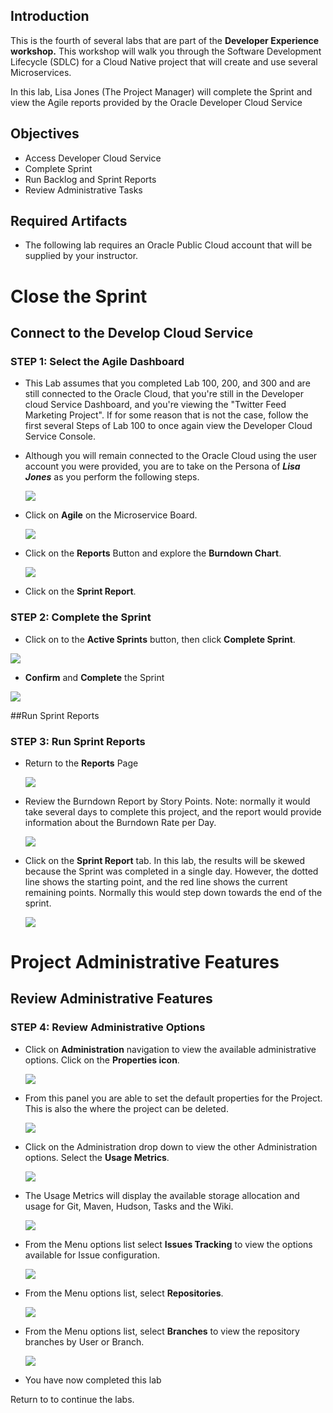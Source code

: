 ## Introduction

This is the fourth of several labs that are part of the **Developer Experience workshop.** This workshop will walk you through the Software Development Lifecycle (SDLC) for a Cloud Native project that will create and use several Microservices.

In this lab, Lisa Jones (The Project Manager) will complete the Sprint and view the Agile reports provided by the Oracle Developer Cloud Service

## Objectives
- Access Developer Cloud Service
- Complete Sprint
- Run Backlog and Sprint Reports
- Review Administrative Tasks


## Required Artifacts
- The following lab requires an Oracle Public Cloud account that will be supplied by your instructor.

# Close the Sprint

## Connect to the Develop Cloud Service

### **STEP 1**: Select the Agile Dashboard

- This Lab assumes that you completed Lab 100, 200, and 300 and are still connected to the Oracle Cloud, that you're still in the Developer cloud Service Dashboard, and you're viewing the "Twitter Feed Marketing Project". If for some reason that is not the case, follow the first several Steps of Lab 100 to once again view the Developer Cloud Service Console.

- Although you will remain connected to the Oracle Cloud using the user account you were provided, you are to take on the Persona of ***Lisa Jones*** as you perform the following steps.

    ![](images/lisa.png)  

- Click on **Agile** on the Microservice Board.

    ![](images/400/image002.png)

- Click on the **Reports** Button and explore the **Burndown Chart**.

    ![](images/400/image003.png)

- Click on the **Sprint Report**.


### **STEP 2**: Complete the Sprint

- Click on to the **Active Sprints** button, then click **Complete Sprint**.

![](images/400/image005.png)

- **Confirm** and **Complete** the Sprint

![](images/400/image006.png)

##Run Sprint Reports

### **STEP 3**: Run Sprint Reports

- Return to the **Reports** Page

    ![](images/400/image007.png)


- Review the Burndown Report by Story Points. Note: normally it would take several days to complete this project, and the report would provide information about the Burndown Rate per Day.

    ![](images/400/image015.png)


- Click on the **Sprint Report** tab. In this lab, the results will be skewed because the Sprint was completed in a single day. However, the dotted line shows the starting point, and the red line shows the current remaining points. Normally this would step down towards the end of the sprint.

    ![](images/400/image016.png)

# Project Administrative Features

## Review Administrative Features

### **STEP 4**: Review Administrative Options

- Click on **Administration** navigation to view the available administrative options. Click on the **Properties icon**.

    ![](images/400/image008.png)

- From this panel you are able to set the default properties for the Project. This is also the where the project can be deleted.

    ![](images/400/image009.png)

- Click on the Administration drop down to view the other Administration options. Select the **Usage Metrics**.

    ![](images/400/image010.png)

- The Usage Metrics will display the available storage allocation and usage for Git, Maven, Hudson, Tasks and the Wiki.

    ![](images/400/image011.png)

- From the Menu options list select **Issues Tracking** to view the options available for Issue configuration.

    ![](images/400/image012.png)

- From the Menu options list, select **Repositories**.

    ![](images/400/image013.png)

- From the Menu options list, select **Branches** to view the repository branches by User or Branch.

    ![](images/400/image014.2.png)

- You have now completed this lab

Return to [](README.md) to continue the labs.